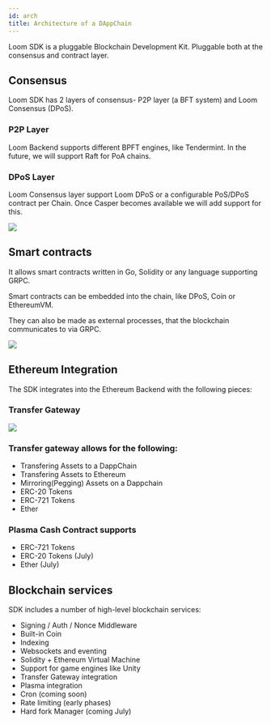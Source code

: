 ```yaml
---
id: arch
title: Architecture of a DAppChain
---
```


Loom SDK is a pluggable Blockchain Development Kit. Pluggable both at the consensus and contract layer.

## Consensus

Loom SDK has 2 layers of consensus- P2P layer (a BFT system) and Loom Consensus (DPoS).

### P2P Layer
Loom Backend supports different BPFT engines, like Tendermint. In the future, we will support Raft for PoA chains.

### DPoS Layer

Loom Consensus layer support Loom DPoS or a configurable PoS/DPoS contract per Chain. Once Casper becomes available we will add support for this.

![](/developers/img/loom-sdk-arch-overview.jpg)



## Smart contracts

It allows smart contracts written in Go, Solidity or any language supporting GRPC.

Smart contracts can be embedded into the chain, like DPoS, Coin or EthereumVM.

They can also be made as external processes, that the blockchain communicates to via GRPC.


![](/developers/img/loom-sdk-arch-contracts.jpg)


## Ethereum Integration

The SDK integrates into the Ethereum Backend with the following pieces:

### Transfer Gateway

![](/developers/img/loom-sdk-arch-plasma.jpg)

### Transfer gateway allows for the following:

* Transfering Assets to a DappChain
* Transfering Assets to Ethereum
* Mirroring(Pegging) Assets on a Dappchain
* ERC-20 Tokens
* ERC-721 Tokens
* Ether

### Plasma Cash Contract supports

* ERC-721 Tokens
* ERC-20 Tokens (July)
* Ether (July)


## Blockchain services

SDK includes a number of high-level blockchain services:

* Signing / Auth / Nonce Middleware
* Built-in Coin
* Indexing
* Websockets and eventing
* Solidity + Ethereum Virtual Machine
* Support for game engines like Unity
* Transfer Gateway integration
* Plasma integration
* Cron  (coming soon)
* Rate limiting (early phases)
* Hard fork Manager (coming July)
